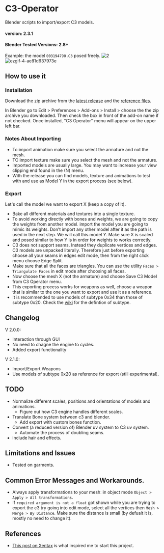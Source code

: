 # C3-Operator
Blender scripts to import/export C3 models.

#### version: 2.3.1
#### Blender Tested Versions: 2.8+


Example: the model `003194790.C3` posed freely.
![2](https://user-images.githubusercontent.com/84657141/119335019-72ac2c80-bc94-11eb-948a-c03d0aa9b78c.png)
![ezgif-4-ae81d637973e](https://user-images.githubusercontent.com/84657141/119988335-a9ed4700-bfce-11eb-8e33-cb1f1f857f5b.gif)


## How to use it
### Installation
Download the zip archive from the [latest release](https://github.com/Tachyon-S/C3-Operator/releases) and the [reference files](https://github.com/Tachyon-S/C3-Operator/releases/tag/References).

In Blender go to Edit > Preferences > Add-ons > Install > choose the the zip archive you downloaded.
Then check the box in front of the add-on name if not checked.
Once installed, "C3 Operator" menu will appear on the upper left bar.

### Notes About Importing
- To import animation make sure you select the armature and not the mesh.
- TO import texture make sure you select the mesh and not the armature.
- Imported models are usually large. You may want to increase your view clipping end found in the (N) menu.
- With the release you can find models, texture and animations to test with and use as Model Y in the export process (see below).

### Export
Let's call the model we want to export X (keep a copy of it).
- Bake all different materials and textures into a single texture.
- To avoid working directly with bones and weights, we are going to copy the weights from another model. import the model you are going to mimic its weights. Don't import any other model after it as the path is used in the next step. We will call this model Y. Make sure X is scaled and posed similar to how Y is in order for weights to works correctly.
- C3 does not support seams. Instead they duplicate vertices and edges. C3 models are unpacked literally. Therefore just before exporting choose all your seams in edges edit mode, then from the right click menu choose Edge Split.
- Make sure that all the faces are triangles. You can use the utility `Faces > Triangulate Faces` in edit mode after choosing all faces.
- Now choose the mesh X (not the armature) and choose Save C3 Model from C3 Operator menu.
- This exporting process works for weapons as well, choose a weapon that is similar to the one you want to export and use it as a reference.
- It is recommended to use models of subtype 0x34 than those of subtype 0x20. Check the [wiki](https://github.com/Tachyon-S/C3-Operator/wiki/C3-Garment-Structure) for the defintion of subtype.

## Changelog
V 2.0.0:
- Interaction through GUI
- No need to chagne the engine to cycles.
- Added export functionality

V 2.1.0:
- Import/Export Weapons
- Use models of subtype 0x20 as reference for export (still experimental).

## TODO
- Normalize different scales, positions and orientations of models and animations.  
  * Figure out how C3 engine handles different scales.
- Translate Bone system between c3 and blender.
  * Add export with custom bones function.
- Convert (a reduced version of) Blender uv system to C3 uv system.
  * Automate the process of doubling seams.
- include hair and effects.

## Limitations and Issues
- Tested on garments.


## Common Error Messages and Workarounds.
- Always apply transformations to your mesh: in object mode `Object > Apply > All transformations`.
- If `required argument is not a float` got shown while you are trying to export the c3 try going into edit mode, select all the vertices then `Mesh > Merge > By Distance`. Make sure the distance is small (by defualt it is, mostly no need to change it).

## References
- [This post on Xentax](https://forum.xentax.com/viewtopic.php?t=5582) is what inspired me to start this project.
